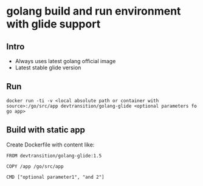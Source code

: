 # golang build and run environment with glide support

## Intro

- Always uses latest golang official image
- Latest stable glide version

## Run

  `docker run -ti -v <local absolute path or container with source>:/go/src/app devtransition/golang-glide <optional parameters fo go app>`

## Build with static app

Create Dockerfile with content like:

    FROM devtransition/golang-glide:1.5
    
    COPY /app /go/src/app
    
    CMD ["optional parameter1", "and 2"]
